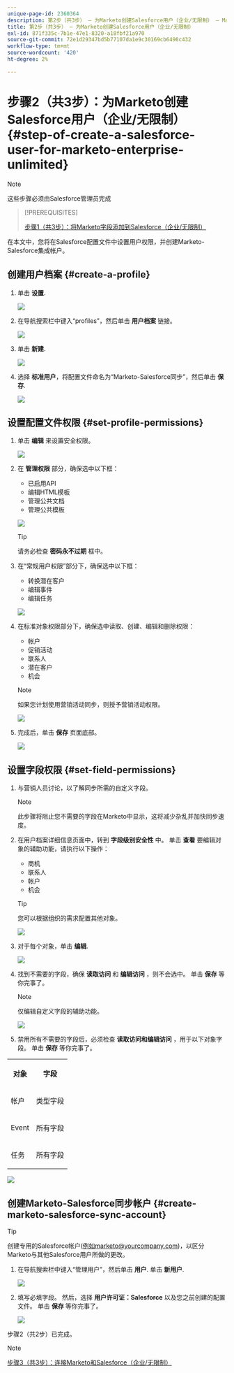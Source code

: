 ```yaml
---
unique-page-id: 2360364
description: 第2步（共3步） — 为Marketo创建Salesforce用户（企业/无限制） — Marketo文档 — 产品文档
title: 第2步（共3步） — 为Marketo创建Salesforce用户（企业/无限制）
exl-id: 871f335c-7b1e-47e1-8320-a18fbf21a970
source-git-commit: 72e1d29347bd5b77107da1e9c30169cb6490c432
workflow-type: tm+mt
source-wordcount: '420'
ht-degree: 2%

---
```


# 步骤2（共3步）：为Marketo创建Salesforce用户（企业/无限制） {#step-of-create-a-salesforce-user-for-marketo-enterprise-unlimited}

>[!NOTE]
>
>这些步骤必须由Salesforce管理员完成

>[!PREREQUISITES]
>
>[步骤1（共3步）：将Marketo字段添加到Salesforce（企业/无限制）](/help/marketo/product-docs/crm-sync/salesforce-sync/setup/enterprise-unlimited-edition/step-1-of-3-add-marketo-fields-to-salesforce-enterprise-unlimited.md)

在本文中，您将在Salesforce配置文件中设置用户权限，并创建Marketo-Salesforce集成帐户。

## 创建用户档案 {#create-a-profile}

1. 单击 **设置**.

   ![](assets/image2015-6-11-16-3a15-3a27.png)

1. 在导航搜索栏中键入“profiles”，然后单击 **用户档案** 链接。

   ![](assets/sfdc-profiles-hands.png)

1. 单击 **新建**.

   ![](assets/image2014-12-9-9-3a19-3a15.png)

1. 选择 **标准用户**，将配置文件命名为“Marketo-Salesforce同步”，然后单击 **保存**.

   ![](assets/image2014-12-9-9-3a19-3a22.png)

## 设置配置文件权限 {#set-profile-permissions}

1. 单击 **编辑** 来设置安全权限。

   ![](assets/image2014-12-9-9-3a19-3a30.png)

1. 在 **管理权限** 部分，确保选中以下框：

   * 已启用API
   * 编辑HTML模板
   * 管理公共文档
   * 管理公共模板

   ![](assets/image2014-12-9-9-3a19-3a38.png)

   >[!TIP]
   >
   >请务必检查 **密码永不过期** 框中。

1. 在“常规用户权限”部分下，确保选中以下框：

   * 转换潜在客户
   * 编辑事件
   * 编辑任务

   ![](assets/image2014-12-9-9-3a19-3a47.png)

1. 在标准对象权限部分下，确保选中读取、创建、编辑和删除权限：

   * 帐户
   * 促销活动
   * 联系人
   * 潜在客户
   * 机会

   >[!NOTE]
   >
   >如果您计划使用营销活动同步，则授予营销活动权限。

   ![](assets/image2014-12-9-9-3a19-3a57.png)

1. 完成后，单击 **保存** 页面底部。

   ![](assets/image2014-12-9-9-3a20-3a5.png)

## 设置字段权限 {#set-field-permissions}

1. 与营销人员讨论，以了解同步所需的自定义字段。

   >[!NOTE]
   >
   >此步骤将阻止您不需要的字段在Marketo中显示，这将减少杂乱并加快同步速度。

1. 在用户档案详细信息页面中，转到 **字段级别安全性** 中。 单击 **查看** 要编辑对象的辅助功能，请执行以下操作：

   * 商机
   * 联系人
   * 帐户
   * 机会

   >[!TIP]
   >
   >您可以根据组织的需求配置其他对象。

   ![](assets/image2014-12-9-9-3a20-3a14.png)

1. 对于每个对象，单击 **编辑**.

   ![](assets/sfdc-sync-field-edit1.png)

1. 找到不需要的字段，确保 **读取访问** 和 **编辑访问** ，则不会选中。 单击 **保存** 等你完事了。

   >[!NOTE]
   >
   >仅编辑自定义字段的辅助功能。

   ![](assets/sfdc-sync-field-edit2.png)

1. 禁用所有不需要的字段后，必须检查 **读取访问和编辑访问** ，用于以下对象字段。 单击 **保存** 等你完事了。

<table> 
 <tbody> 
  <tr> 
   <th colspan="1" rowspan="1"><p>对象</p></th> 
   <th colspan="1" rowspan="1"><p>字段</p></th> 
  </tr> 
  <tr> 
   <td colspan="1" rowspan="1"><p>帐户</p></td> 
   <td colspan="1" rowspan="1"><p>类型字段</p></td> 
  </tr> 
  <tr> 
   <td colspan="1" rowspan="1"><p>Event</p></td> 
   <td colspan="1" rowspan="1"><p>所有字段</p></td> 
  </tr> 
  <tr> 
   <td colspan="1" rowspan="1"><p>任务</p></td> 
   <td colspan="1" rowspan="1"><p>所有字段</p></td> 
  </tr> 
 </tbody> 
</table>

![](assets/sfdc-check-the-boxes.png)

## 创建Marketo-Salesforce同步帐户 {#create-marketo-salesforce-sync-account}

>[!TIP]
>
>创建专用的Salesforce帐户(例如marketo@yourcompany.com)，以区分Marketo与其他Salesforce用户所做的更改。

1. 在导航搜索栏中键入“管理用户”，然后单击 **用户**. 单击 **新用户**.

   ![](assets/sfdc-new-users.png)

1. 填写必填字段。 然后，选择 **用户许可证：Salesforce** 以及您之前创建的配置文件。 单击 **保存** 等你完事了。

   ![](assets/image2014-12-9-9-3a20-3a56.png)

步骤2（共2步）已完成。

>[!NOTE]
>
>[步骤3（共3步）：连接Marketo和Salesforce（企业/无限制）](/help/marketo/product-docs/crm-sync/salesforce-sync/setup/enterprise-unlimited-edition/step-3-of-3-connect-marketo-and-salesforce-enterprise-unlimited.md)
